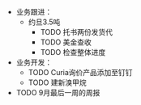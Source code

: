 - 业务跟进：
	- 约旦3.5吨
		- TODO 托书两份发货代
		- TODO 美金查收
		- TODO 检查整体进度
- 业务开发：
	- TODO  Curia询价产品添加至钉钉
	- TODO 建新溴甲烷
- TODO 9月最后一周的周报